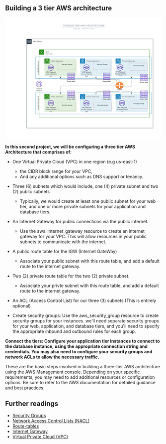 ## Building a 3 tier AWS architecture ##

![image](/level-two/images/AWS-Architecture-Diagram%20.jpeg)


**In this second project, we will be configuring a three tier AWS Architecture that comprises of:**

- One Virtual Private Cloud (VPC) in one region (e.g us-east-1)
    - the CIDR block range for your VPC, 
    - And any additional options such as DNS support or tenancy.

- Three (6) subnets which would include, one (4) private subnet and two (2) public subnets
    - Typically, we would create at least one public subnet for your web tier, and one or more private subnets for your application and database tiers.

- An Internet Gateway for public connections via the public internet.
    - Use the aws_internet_gateway resource to create an internet gateway for your VPC. This will allow resources in your public subnets to communicate with the internet.

- A public route table for the IGW (Internet GateWay)
    - Associate your public subnet with this route table, and add a default route to the internet gateway.

- Two (2) private route table for the two (2) private subnet.
    - Associate your privte subnet with this route table, and add a default route to the internet gateway.

- An ACL (Access Control List) for our three (3) subnets (This is entirely optional)

- Create security groups: Use the aws_security_group resource to create security groups for your instances. we'll need separate security groups for your web, application, and database tiers, and you'll need to specify the appropriate inbound and outbound rules for each group.

**Connect the tiers: Configure your application tier instances to connect to the database instance, using the appropriate connection string and credentials. You may also need to configure your security groups and network ACLs to allow the necessary traffic.**

These are the basic steps involved in building a three-tier AWS architecture using the AWS Management console. Depending on your specific requirements, you may need to add additional resources or configuration options. Be sure to refer to the AWS documentation for detailed guidance and best practices.


## Further readings ##
* [Security Groups](https://docs.aws.amazon.com/vpc/latest/userguide/security-groups.html)
* [Network Access Control Lists (NACL)](https://docs.aws.amazon.com/vpc/latest/userguide/vpc-network-acls.html)
* [Route-tables](https://docs.aws.amazon.com/vpc/latest/userguide/VPC_Route_Tables.html)
* [Internet Gateway](https://docs.aws.amazon.com/vpc/latest/userguide/VPC_Internet_Gateway.html)
* [Virtual Private Cloud (VPC)](https://docs.aws.amazon.com/vpc/latest/userguide/what-is-amazon-vpc.html)


